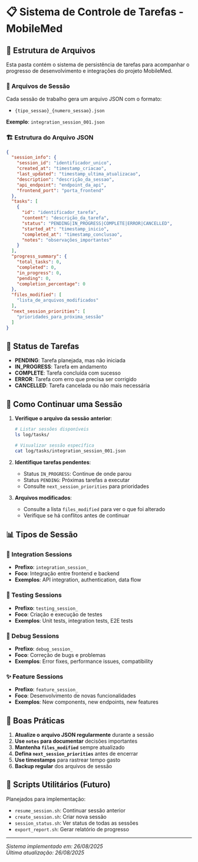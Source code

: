 # 📋 Sistema de Controle de Tarefas - MobileMed

## 📁 Estrutura de Arquivos

Esta pasta contém o sistema de persistência de tarefas para acompanhar o progresso de desenvolvimento e integrações do projeto MobileMed.

### 📄 Arquivos de Sessão

Cada sessão de trabalho gera um arquivo JSON com o formato:
- `{tipo_sessao}_{numero_sessao}.json`

**Exemplo**: `integration_session_001.json`

### 🏗️ Estrutura do Arquivo JSON

```json
{
  "session_info": {
    "session_id": "identificador_unico",
    "created_at": "timestamp_criacao",
    "last_updated": "timestamp_ultima_atualizacao",
    "description": "descrição_da_sessao",
    "api_endpoint": "endpoint_da_api",
    "frontend_port": "porta_frontend"
  },
  "tasks": [
    {
      "id": "identificador_tarefa",
      "content": "descrição_da_tarefa",
      "status": "PENDING|IN_PROGRESS|COMPLETE|ERROR|CANCELLED",
      "started_at": "timestamp_inicio",
      "completed_at": "timestamp_conclusao",
      "notes": "observações_importantes"
    }
  ],
  "progress_summary": {
    "total_tasks": 0,
    "completed": 0,
    "in_progress": 0,
    "pending": 0,
    "completion_percentage": 0
  },
  "files_modified": [
    "lista_de_arquivos_modificados"
  ],
  "next_session_priorities": [
    "prioridades_para_próxima_sessão"
  ]
}
```

## 🎯 Status de Tarefas

- **PENDING**: Tarefa planejada, mas não iniciada
- **IN_PROGRESS**: Tarefa em andamento
- **COMPLETE**: Tarefa concluída com sucesso
- **ERROR**: Tarefa com erro que precisa ser corrigido
- **CANCELLED**: Tarefa cancelada ou não mais necessária

## 🔄 Como Continuar uma Sessão

1. **Verifique o arquivo da sessão anterior**:
   ```bash
   # Listar sessões disponíveis
   ls log/tasks/
   
   # Visualizar sessão específica
   cat log/tasks/integration_session_001.json
   ```

2. **Identifique tarefas pendentes**:
   - Status `IN_PROGRESS`: Continue de onde parou
   - Status `PENDING`: Próximas tarefas a executar
   - Consulte `next_session_priorities` para prioridades

3. **Arquivos modificados**:
   - Consulte a lista `files_modified` para ver o que foi alterado
   - Verifique se há conflitos antes de continuar

## 📊 Tipos de Sessão

### 🔗 Integration Sessions
- **Prefixo**: `integration_session_`
- **Foco**: Integração entre frontend e backend
- **Exemplos**: API integration, authentication, data flow

### 🧪 Testing Sessions
- **Prefixo**: `testing_session_`
- **Foco**: Criação e execução de testes
- **Exemplos**: Unit tests, integration tests, E2E tests

### 🐛 Debug Sessions
- **Prefixo**: `debug_session_`
- **Foco**: Correção de bugs e problemas
- **Exemplos**: Error fixes, performance issues, compatibility

### ✨ Feature Sessions
- **Prefixo**: `feature_session_`
- **Foco**: Desenvolvimento de novas funcionalidades
- **Exemplos**: New components, new endpoints, new features

## 🚀 Boas Práticas

1. **Atualize o arquivo JSON regularmente** durante a sessão
2. **Use `notes` para documentar** decisões importantes
3. **Mantenha `files_modified`** sempre atualizado
4. **Defina `next_session_priorities`** antes de encerrar
5. **Use timestamps** para rastrear tempo gasto
6. **Backup regular** dos arquivos de sessão

## 🔧 Scripts Utilitários (Futuro)

Planejados para implementação:
- `resume_session.sh`: Continuar sessão anterior
- `create_session.sh`: Criar nova sessão
- `session_status.sh`: Ver status de todas as sessões
- `export_report.sh`: Gerar relatório de progresso

---

*Sistema implementado em: 26/08/2025*  
*Última atualização: 26/08/2025*